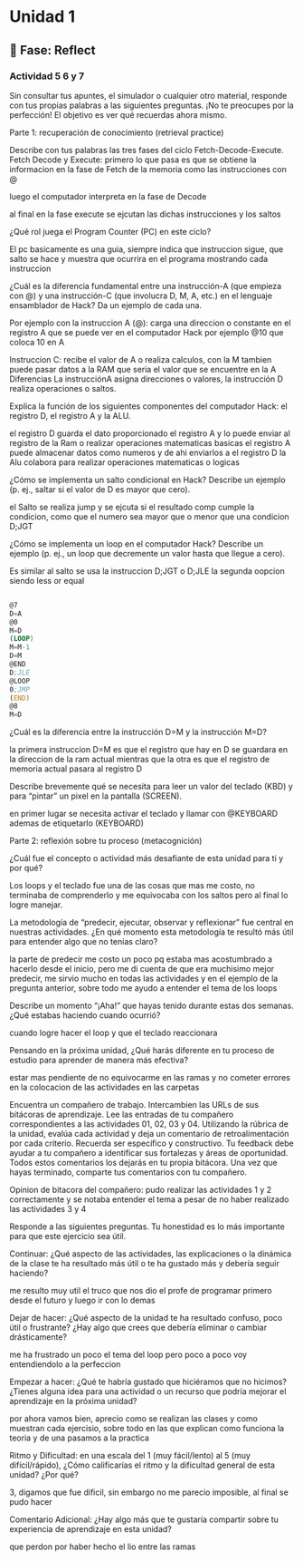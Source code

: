 # Unidad 1

## 🤔 Fase: Reflect

### Actividad 5 6 y 7

Sin consultar tus apuntes, el simulador o cualquier otro material, responde con tus propias palabras a las siguientes preguntas. ¡No te preocupes por la perfección! El objetivo es ver qué recuerdas ahora mismo.

Parte 1: recuperación de conocimiento (retrieval practice)

Describe con tus palabras las tres fases del ciclo Fetch-Decode-Execute.
Fetch Decode y Execute: primero lo que pasa es que se obtiene la informacion en la fase de Fetch de la memoria como las instrucciones con @

luego el computador interpreta en la fase de Decode

al final en la fase execute se ejcutan las dichas instrucciones y los saltos

¿Qué rol juega el Program Counter (PC) en este ciclo?

El pc basicamente es una guia, siempre indica que instruccion sigue, que salto se hace y muestra que ocurrira en el programa mostrando cada instruccion

¿Cuál es la diferencia fundamental entre una instrucción-A (que empieza con @) y una instrucción-C (que involucra D, M, A, etc.) en el lenguaje ensamblador de Hack? Da un ejemplo de cada una.

Por ejemplo con la instruccion A (@): carga una direccion o constante en el registro A que se puede ver en el computador Hack
por ejemplo @10 que coloca 10 en A

Instruccion C: recibe el valor de A o realiza calculos, con la M tambien puede pasar datos a la RAM
que seria el valor que se encuentre en la A
Diferencias
La instrucciónA asigna direcciones o valores, la instrucción D realiza operaciones o saltos.


Explica la función de los siguientes componentes del computador Hack: el registro D, el registro A y la ALU.

el registro D guarda el dato proporcionado el registro A y lo puede enviar al registro de la Ram o realizar operaciones matematicas basicas
el registro A puede almacenar datos como numeros y de ahi enviarlos a el registro D
la Alu colabora para realizar operaciones matematicas o logicas

¿Cómo se implementa un salto condicional en Hack? Describe un ejemplo (p. ej., saltar si el valor de D es mayor que cero).

el Salto se realiza jump y se ejcuta si el resultado comp cumple la condicion, como que el numero sea mayor que o menor que una condicion
D;JGT

¿Cómo se implementa un loop en el computador Hack? Describe un ejemplo (p. ej., un loop que decremente un valor hasta que llegue a cero).

Es similar al salto se usa la instruccion D;JGT o D;JLE
la segunda oopcion siendo less or equal

``` asm

@7
D=A
@0
M=D
(LOOP)
M=M-1
D=M
@END
D;JLE
@LOOP
0;JMP
(END)
@8
M=D
```

¿Cuál es la diferencia entre la instrucción D=M y la instrucción M=D?

la primera instruccion D=M es que el registro que hay en D se guardara en la direccion de la ram actual mientras que la otra es que el registro de memoria actual pasara al registro D


Describe brevemente qué se necesita para leer un valor del teclado (KBD) y para “pintar” un pixel en la pantalla (SCREEN).

en primer lugar se necesita activar el teclado y llamar con @KEYBOARD ademas de etiquetarlo (KEYBOARD)


Parte 2: reflexión sobre tu proceso (metacognición)

¿Cuál fue el concepto o actividad más desafiante de esta unidad para ti y por qué?

Los loops y el teclado fue una de las cosas que mas me costo, no terminaba de comprenderlo y me equivocaba con los saltos pero al final lo logre manejar.

La metodología de “predecir, ejecutar, observar y reflexionar” fue central en nuestras actividades. ¿En qué momento esta metodología te resultó más útil para entender algo que no tenías claro?

la parte de predecir me costo un poco pq estaba mas acostumbrado a hacerlo desde el inicio, pero me di cuenta de que era muchisimo mejor predecir, me sirvio mucho en todas las actividades y en el ejemplo de la pregunta anterior, sobre todo me ayudo a entender el tema de los loops 

Describe un momento “¡Aha!” que hayas tenido durante estas dos semanas. ¿Qué estabas haciendo cuando ocurrió?

cuando logre hacer el loop y que el teclado reaccionara

Pensando en la próxima unidad, ¿Qué harás diferente en tu proceso de estudio para aprender de manera más efectiva?

estar mas pendiente de no equivocarme en las ramas y no cometer errores en la colocacion de las actividades en las carpetas


Encuentra un compañero de trabajo.
Intercambien las URLs de sus bitácoras de aprendizaje.
Lee las entradas de tu compañero correspondientes a las actividades 01, 02, 03 y 04.
Utilizando la rúbrica de la unidad, evalúa cada actividad y deja un comentario de retroalimentación por cada criterio. Recuerda ser específico y constructivo. Tu feedback debe ayudar a tu compañero a identificar sus fortalezas y áreas de oportunidad. Todos estos comentarios los dejarás en tu propia bitácora.
Una vez que hayas terminado, comparte tus comentarios con tu compañero.

Opinion de bitacora del compañero: pudo realizar las actividades 1 y 2 correctamente y se notaba entender el tema a pesar de no haber realizado las actividades 3 y 4

Responde a las siguientes preguntas. Tu honestidad es lo más importante para que este ejercicio sea útil.

Continuar: ¿Qué aspecto de las actividades, las explicaciones o la dinámica de la clase te ha resultado más útil o te ha gustado más y debería seguir haciendo?

me resulto muy util el truco que nos dio el profe de programar primero desde el futuro y luego ir con lo demas

Dejar de hacer: ¿Qué aspecto de la unidad te ha resultado confuso, poco útil o frustrante? ¿Hay algo que crees que debería eliminar o cambiar drásticamente?

me ha frustrado un poco el tema del loop pero poco a poco voy entendiendolo a la perfeccion

Empezar a hacer: ¿Qué te habría gustado que hiciéramos que no hicimos? ¿Tienes alguna idea para una actividad o un recurso que podría mejorar el aprendizaje en la próxima unidad?

por ahora vamos bien, aprecio como se realizan las clases y como muestran cada ejercisio, sobre todo en las que explican como funciona la teoria y de una pasamos a la practica

Ritmo y Dificultad: en una escala del 1 (muy fácil/lento) al 5 (muy difícil/rápido), ¿Cómo calificarías el ritmo y la dificultad general de esta unidad? ¿Por qué?

3, digamos que fue dificil, sin embargo no me parecio imposible, al final se pudo hacer

Comentario Adicional: ¿Hay algo más que te gustaría compartir sobre tu experiencia de aprendizaje en esta unidad?

que perdon por haber hecho el lio entre las ramas
